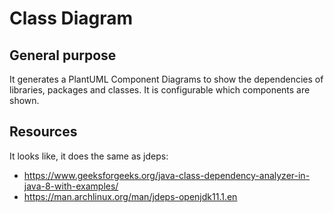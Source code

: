 # Class Diagram

## General purpose

It generates a PlantUML Component Diagrams to show the dependencies of libraries, packages and classes.
It is configurable which components are shown.

## Resources

It looks like, it does the same as jdeps:

- https://www.geeksforgeeks.org/java-class-dependency-analyzer-in-java-8-with-examples/
- https://man.archlinux.org/man/jdeps-openjdk11.1.en
